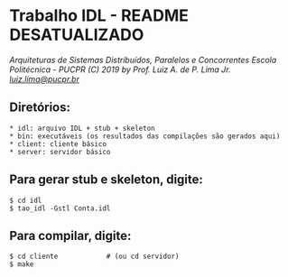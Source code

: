 # Trabalho IDL - README DESATUALIZADO

*Arquiteturas de Sistemas Distribuídos, Paralelos e Concorrentes*
*Escola Politécnica - PUCPR*
*(C) 2019 by Prof. Luiz A. de P. Lima Jr.*
*luiz.lima@pucpr.br*

## Diretórios:

    * idl: arquivo IDL + stub + skeleton
    * bin: executáveis (os resultados das compilações são gerados aqui)
    * client: cliente básico
    * server: servidor básico

## Para gerar stub e skeleton, digite:

	$ cd idl
	$ tao_idl -Gstl Conta.idl

## Para compilar, digite:

	$ cd cliente            # (ou cd servidor)
	$ make
